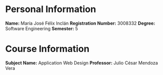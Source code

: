 # Personal Information

**Name:** María José Félix Inclán
**Registration Number:** 3008332
**Degree:** Software Engineering
**Semester:** 5

# Course Information

**Subject Name:** Application Web Design
**Professor:** Julio César Mendoza Vera